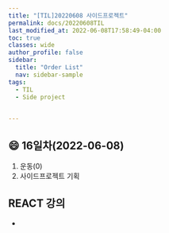 ```yaml
---
title: "[TIL]20220608 사이드프로젝트"
permalink: docs/20220608TIL
last_modified_at: 2022-06-08T17:58:49-04:00
toc: true
classes: wide
author_profile: false
sidebar:
  title: "Order List"
  nav: sidebar-sample
tags:
  - TIL
  - Side project
  

---
```


## :smile: 16일차(2022-06-08)


1. 운동(0)
2. 사이드프로젝트 기획

## REACT 강의
 - 